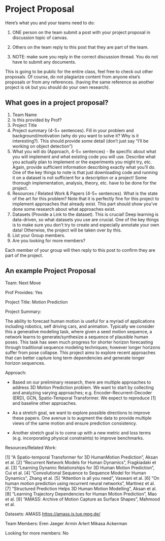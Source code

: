 # Project Proposal

Here’s what you and your teams need to do:

1. ONE person on the team submit a post with your project proposal in discussion topic of canvas.

2. Others on the team reply to this post that they are part of the team.

3. NOTE: make sure you reply in the correct discussion thread. You do not have to submit any documents.

This is going to be public for the entire class, feel free to check out other proposals. Of course, do not plagiarize content from anyone else’s proposals or from any references. (having the same reference as another project is ok but you should do your own research).

## What goes in a project proposal?

1. Team Name
2. Is this provided by Prof?
3. Project Title
4. Project summary (4-5+ sentences). Fill in your problem and background/motivation (why do you want to solve it? Why is it interesting?). This should provide some detail (don’t just say “I’ll be working on object detection”)
5. What you will do (Approach, 4-5+ sentences) - Be specific about what you will implement and what existing code you will use. Describe what you actually plan to implement or the experiments you might try, etc. Again, provide sufficient information describing exactly what you’ll do. One of the key things to note is that just downloading code and running it on a dataset is not sufficient for a description or a project! Some thorough implementation, analysis, theory, etc. have to be done for the project.
6. Resources / Related Work & Papers (4-5+ sentences). What is the state of the art for this problem? Note that it is perfectly fine for this project to implement approaches that already exist. This part should show you’ve done some research about what approaches exist.
7. Datasets (Provide a Link to the dataset). This is crucial! Deep learning is data-driven, so what datasets you use are crucial. One of the key things is to make sure you don’t try to create and especially annotate your own data! Otherwise, the project will be taken over by this.
8. List your Group members.
9. Are you looking for more members?

Each member of your group will then reply to this post to confirm they are part of the project.

## An example Project Proposal

Team: Next Move

Prof Provides: Yes

Project Title: Motion Prediction

Project Summary:

The ability to forecast human motion is useful for a myriad of applications including robotics, self driving cars, and animation. Typically we consider this a generative modeling task, where given a seed motion sequence, a network learns to generate/synthesize a sequence of plausible human poses. This task has seen much progress for shorter horizon forecasting through traditional sequence modeling techniques; however longer horizons suffer from pose collapse. This project aims to explore recent approaches that can better capture long term dependencies and generate longer horizon sequences.

Approach:

- Based on our preliminary research, there are multiple approaches to address 3D Motion Prediction problem. We want to start by collecting and analyzing varying approaches; e.g. Encoder-Recurrent-Decoder (ERD), GCN, Spatio-Temporal Transformer. We expect to reproduce [1] and baseline other approaches.

- As a stretch goal, we want to explore possible directions to improve these papers. One avenue is to augment the data to provide multiple views of the same motion and ensure prediction consistency.
- Another stretch goal is to come up with a new metric and loss terms (e.g. incorporating physical constraints) to improve benchmarks.

Resources/Related Work:

[1] “A Spatio-temporal Transformer for 3D HumanMotion Prediction”, Aksan et al.
[2] “Recurrent Network Models for Human Dynamics”, Fragkiadaki et al.
[3] “Learning Dynamic Relationships for 3D Human Motion Prediction”, Cui et al.
[4] “Convolutional Sequence to Sequence Model for Human Dynamics”, Zhang et al.
[5] “Attention is all you need”, Vaswani et al. [6] “On human motion prediction using recurrent neural networks”, Martinez et al.
[7] “Structured Prediction Helps 3D Human Motion Modelling”, Aksan et al.
[8] “Learning Trajectory Dependencies for Human Motion Prediction”, Mao et al.
[9] “AMASS: Archive of Motion Capture as Surface Shapes”, Mahmood et al.

Datasets: AMASS https://amass.is.tue.mpg.de/

Team Members: Eren Jaeger Armin Arlert Mikasa Ackerman

Looking for more members: No
